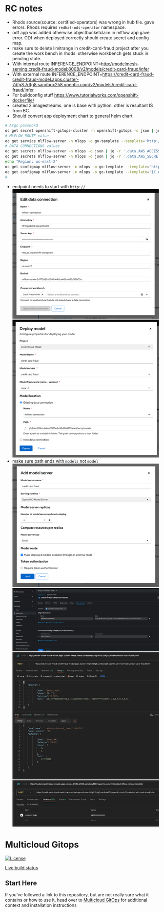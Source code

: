 # RC notes
- Rhods source(source: certified-operators) was wrong in hub file. gave errors. Rhods requires `redhat-ods-operator` namespace.
- odf app was added otherwise objectbucketclaim in mlflow app gave error. ODf when deployed correctly should create secret and config map.
- make sure to delete limitrange in credit-card-fraud project after you create the work bench in rhods. otherwise workbench gets stuck in pending state.
- With internal route INFERENCE_ENDPOINT=http://modelmesh-serving.credit-fraud-model:8008/v2/models/credit-card-fraud/infer
- With external route INFERENCE_ENDPOINT=https://credit-card-fraud-credit-fraud-model.apps.cluster-7dfg8.7dfg8.sandbox258.opentlc.com/v2/models/credit-card-fraud/infer
- For buildconfig stuff https://www.tutorialworks.com/openshift-dockerfile/
- created 2 imagestreams. one is base with python, other is resultant IS from BC.
- Should convert app deployment chart to general helm chart

```sh
# Argo password
oc get secret openshift-gitops-cluster -n openshift-gitops -o json | jq -r '.data | with_entries(.value |= @base64d)'
# MLFLOW_ROUTE value
oc get service mlflow-server -n mlops -o go-template --template='http://{{.metadata.name}}.{{.metadata.namespace}}.svc.cluster.local:8080{{println}}' 
# DATA CONNECTIONS values
oc get secrets mlflow-server -n mlops -o json | jq -r '.data.AWS_ACCESS_KEY_ID|@base64d'
oc get secrets mlflow-server -n mlops -o json | jq -r '.data.AWS_SECRET_ACCESS_KEY|@base64d'
echo "Region: us-east-2"
oc get configmap mlflow-server -n mlops -o go-template --template='http://{{.data.BUCKET_HOST}}{{println}}' 
oc get configmap mlflow-server -n mlops -o go-template --template='{{.data.BUCKET_NAME}}{{println}}' 
#
```
- endpoint needs to start with `http://`
![Alt text](images/dataconnection.png)
![Alt text](images/deploymodel.png)
- make sure path ends with `models` not `model`
![Alt text](images/modelserver.png)
![Alt text](images/Inferenceendpoint.png)
![Alt text](images/postmantest1.png)
![Alt text](images/postmantest2.png)

# Multicloud Gitops

[![License](https://img.shields.io/badge/License-Apache%202.0-blue.svg)](https://opensource.org/licenses/Apache-2.0)

[Live build status](https://validatedpatterns.io/ci/?pattern=mcgitops)

## Start Here

If you've followed a link to this repository, but are not really sure what it contains
or how to use it, head over to [Multicloud GitOps](http://hybrid-cloud-patterns.io/multicloud-gitops/)
for additional context and installation instructions
